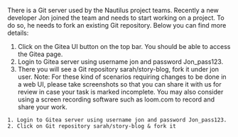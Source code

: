 There is a Git server used by the Nautilus project teams. Recently a new developer Jon joined the team and needs to start working on a project. To do so, he needs to fork an existing Git repository. Below you can find more details:
1. Click on the Gitea UI button on the top bar. You should be able to access the Gitea page.
2. Login to Gitea server using username jon and password Jon_pass123.
3. There you will see a Git repository sarah/story-blog, fork it under jon user.
Note: For these kind of scenarios requiring changes to be done in a web UI, please take screenshots so that you can share it with us for review in case your task is marked incomplete. You may also consider using a screen recording software such as loom.com to record and share your work.

```
1. Login to Gitea server using username jon and password Jon_pass123.
2. Click on Git repository sarah/story-blog & fork it
```



